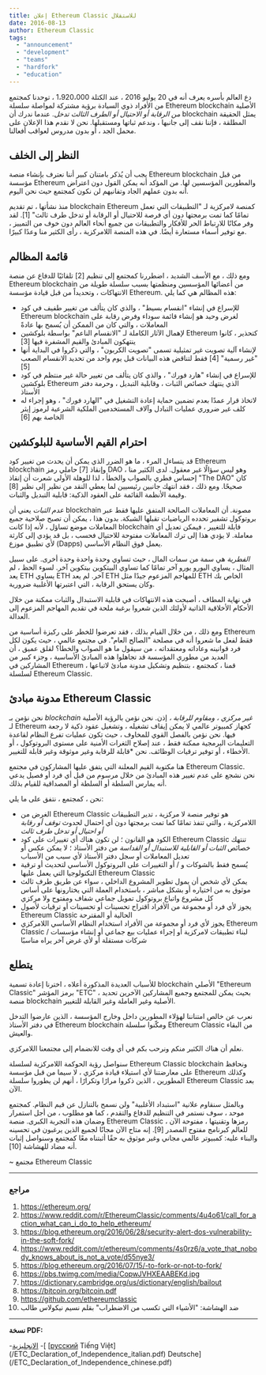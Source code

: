 ```yaml
---
title: إعلان Ethereum Classic للاستقلال
date: 2016-08-13
author: Ethereum Classic
tags:
  - "announcement"
  - "development"
  - "teams"
  - "hardfork"
  - "education"
---
```


دع العالم بأسره يعرف أنه في 20 يوليو 2016 ، عند الكتلة 1،920،000 ، توحدنا كمجتمع من الأفراد ذوي السيادة برؤية مشتركة لمواصلة سلسلة Ethereum blockchain الأصلية *من الرقابة أو الاحتيال أو الطرف الثالث تدخل*. عندما ندرك أن blockchain يمثل الحقيقة المطلقة ، فإننا نقف إلى جانبها ، وندعم ثباتها ومستقبلها. نحن لا نقدم هذا الإعلان على محمل الجد ، أو بدون مدروس لعواقب أفعالنا.

## النظر إلى الخلف

يجب أن يُذكر بامتنان كبير أننا نعترف بإنشاء منصة Ethereum blockchain من قبل مؤسسة Ethereum والمطورين المؤسسين لها. من المؤكد أنه يمكن القول دون اعتراض أنه بدون عملهم الجاد وتفانيهم لن نكون كمجتمع حيث نحن اليوم.

منذ نشأتها ، تم تقديم blockchain Ethereum كمنصة لامركزية لـ "التطبيقات التي تعمل تمامًا كما تمت برمجتها دون أي فرصة للاحتيال أو الرقابة أو تدخل طرف ثالث" [1]. لقد وفر مكانًا للارتباط الحر للأفكار والتطبيقات من جميع أنحاء العالم دون خوف من التمييز ، مع توفير أسماء مستعارة أيضًا. في هذه المنصة اللامركزية ، رأى الكثير منا وعدًا كبيرًا.

## قائمة المظالم

ومع ذلك ، مع الأسف الشديد ، اضطررنا كمجتمع إلى تنظيم [2] تلقائيًا للدفاع عن منصة Ethereum blockchain من أعضائها المؤسسين ومنظمتها بسبب سلسلة طويلة من الانتهاكات ، وتحديداً من قبل قيادة مؤسسة Ethereum. هذه المظالم هي كما يلي:

- للإسراع في إنشاء "انقسام بسيط" ، والذي كان يتألف من تغيير طفيف في كود Ethereum blockchain لغرض وحيد هو إنشاء قائمة سوداء وفرض رقابة على المعاملات ، والتي كان من الممكن أن يُسمح بها عادةً
- لإهمال الآثار الكاملة لـ "الانقسام الناعم" بواسطة بلوكشين Ethereum كتحذير ، كانوا ينتهكون المبادئ والقيم المشفرة فيها [3]
- لإنشاء آلية تصويت غير تمثيلية تسمى "تصويت الكربون" ، والتي ذكروا في البداية أنها "غير رسمية" [4] فقط لتناقض هذه البيانات قبل يوم واحد من تحديد الانقسام الصعب [5]
- للإسراع في إنشاء "هارد فورك" ، والذي كان يتألف من تغيير حالة غير منتظم في كود بلوكشين Ethereum الذي ينتهك خصائص الثبات ، وقابلية التبديل ، وحرمة دفتر الأستاذ
- لاتخاذ قرار عمدًا بعدم تضمين حماية إعادة التشغيل في "الهارد فورك" ، وهو إجراء له كلف غير ضروري عمليات التبادل وآلاف المستخدمين الملكية الشرعية لرموز إيثر الخاصة بهم [6]

## احترام القيم الأساسية للبلوكشين

قد يتساءل المرء ، ما هو الضرر الذي يمكن أن يحدث من تغيير كود Ethereum blockchain وإنقاذ [7] حاملي رمز DAO ، وهو ليس سؤالًا غير معقول. لدى الكثير منا إحساس فطري بالصواب والخطأ ، لذا للوهلة الأولى شعرت أن إنقاذ "The DAO" كان صحيحًا. ومع ذلك ، فقد انتهك جانبين رئيسيين لما يعطي النقد من نظير إلى نظير [8] وقيمة الأنظمة القائمة على العقود الذكية: قابلية التبديل والثبات.

*عدم الثبات* يعني أن blockchain مصونة. أن المعاملات الصالحة المتفق عليها فقط عبر بروتوكول تشفير تحدده الرياضيات تقبلها الشبكة. بدون هذا ، يمكن أن تصبح صلاحية جميع المعاملات موضع تساؤل ، لأنه إذا كانت blockchain قابلة للتغيير ، فيمكن تعديل أي معاملة. لا يؤدي هذا إلى ترك المعاملات مفتوحة للاحتيال فحسب ، بل قد يؤدي إلى كارثة لأي تطبيق موزع (Dapps) يعمل فوق النظام الأساسي.

*الفطرية* هي سمة من سمات المال ، حيث تساوي وحدة واحدة وحدة أخرى. على سبيل المثال ، يساوي اليورو يورو آخر تمامًا كما تساوي البيتكوين بيتكوين آخر. لسوء الحظ ، لم يعد ETH يساوي ETH آخر. لم يعد ETH للمهاجم المزعوم جيدًا مثل ETH الخاص بك وكان يستحق الرقابة ، التي اعتبرتها الأغلبية ضرورية.

في نهاية المطاف ، أصبحت هذه الانتهاكات في قابلية الاستبدال والثبات ممكنة من خلال الأحكام الأخلاقية الذاتية لأولئك الذين شعروا برغبة ملحة في تقديم المهاجم المزعوم إلى العدالة.

ومع ذلك ، من خلال القيام بذلك ، فقد تعرضوا للخطر على ركيزة أساسية من Ethereum فقط لفعل ما شعروا أنه في مصلحة "الصالح العام". في مجتمع عالمي ، حيث يكون لكل فرد قوانينه وعاداته ومعتقداته ، من سيقول ما هو الصواب والخطأ؟ لقلق عميق ، أن العديد من مطوري المؤسسة قد تجاهلوا هذه المبادئ الأساسية ، وجزء كبير من المشاركين في Ethereum ، قمنا ، كمجتمع ، بتنظيم وتشكيل مدونة مبادئ لاتباعها لسلسلة Ethereum Classic.

## مدونة مبادئ Ethereum Classic

نحن نؤمن بـ *blockchain غير مركزي ، ومقاوم للرقابة ،* إذن. نحن نؤمن بالرؤية الأصلية لـ Ethereum كجهاز كمبيوتر عالمي لا يمكن إيقاف تشغيله ، وتشغيل عقود ذكية لا رجعة فيها. نحن نؤمن بالفصل القوي للمخاوف ، حيث تكون عمليات تفرع النظام لقاعدة التعليمات البرمجية ممكنة فقط ، عند إصلاح الثغرات الأمنية على مستوى البروتوكول ، أو الأخطاء ، أو توفير ترقيات الوظائف. نحن</em> *قابلة للرقابة وغير موثوقة وغير قابلة للتغيير.</p>

هنا مكتوبة القيم المعلنة التي يتفق عليها المشاركون في مجتمع Ethereum Classic. نحن نشجع على عدم تغيير هذه المبادئ من خلال مرسوم من قبل أي فرد أو فصيل يدعي أنه يمارس السلطة أو السلطة أو المصداقية للقيام بذلك.

نحن ، كمجتمع ، نتفق على ما يلي:

- الغرض من Ethereum Classic هو توفير منصة لا مركزية ، تدير التطبيقات اللامركزية ، والتي تنفذ تمامًا كما تمت برمجتها دون أي احتمال لحدوث *توقف أو رقابة أو احتيال أو تدخل طرف ثالث*
- الكود هو القانون ؛ لن تكون هناك أي تغييرات على كود Ethereum Classic تنتهك خصائص *الثبات أو القابلية للاستبدال أو القداسة* من دفتر الأستاذ ؛ لا يمكن عكس أو تعديل المعاملات أو سجل دفتر الأستاذ لأي سبب من الأسباب
- يُسمح فقط بالشوكات و / أو التغييرات على البروتوكول الأساسي لتحديث أو ترقية التكنولوجيا التي يعمل عليها Ethereum Classic
- يمكن لأي شخص أن يمول تطوير المشروع الداخلي ، سواء عن طريق طرف ثالث موثوق به من اختياره أو بشكل مباشر ، باستخدام العملة التي يختارونها على أساس كل مشروع واتباع بروتوكول تمويل جماعي شفاف ومفتوح ولا مركزي
- يجوز لأي فرد أو مجموعة من الأفراد اقتراح تحسينات أو تحسينات أو ترقيات لأصول Ethereum Classic الحالية أو المقترحة
- يجوز لأي فرد أو مجموعة من الأفراد استخدام النظام الأساسي اللامركزي Ethereum Classic لبناء تطبيقات لامركزية أو إجراء عمليات بيع جماعي أو إنشاء مؤسسات / شركات مستقلة أو لأي غرض آخر يراه مناسبًا

## يتطلع

للأسباب العديدة المذكورة أعلاه ، اخترنا إعادة تسمية blockchain الأصلي "Ethereum Classic" برمز المؤشر "ETC" ، بحيث يمكن للمجتمع وجميع المشاركين الآخرين تحديد منصة blockchain الأصلية وغير العاملة وغير القابلة للتغيير.

نعرب عن خالص امتناننا لهؤلاء المطورين داخل وخارج المؤسسة ، الذين عارضوا التدخل في دفتر الأستاذ Ethereum blockchain ومكّنوا سلسلة Ethereum Classic من البقاء والعيش.

نعلم أن هناك الكثير منكم ونرحب بكم في أي وقت للانضمام إلى مجتمعنا اللامركزي.

سنواصل رؤية الحوكمة اللامركزية لسلسلة Ethereum Classic blockchain ونحافظ على معارضتنا لأي استيلاء قيادة مركزي ، لا سيما من قبل مؤسسة Ethereum وكذلك المطورين ، الذين ذكروا مرارًا وتكرارًا ، أنهم لن يطوروا سلسلة Ethereum Classic بعد الآن.

وبالمثل سنقاوم علانية "استبداد الأغلبية" ولن نسمح بالتنازل عن قيم النظام. كمجتمع موحد ، سوف نستمر في التنظيم للدفاع والتقدم ، كما هو مطلوب ، من أجل استمرار وضمان هذه التجربة الكبرى. منصة Ethereum Classic ، رمزها وتقنيتها ، مفتوحة الآن للعالم كبرنامج مفتوح المصدر [9]. إنه متاح الآن مجانًا لجميع الذين يرغبون في تحسينه والبناء عليه: كمبيوتر عالمي مجاني وغير موثوق به حقًا أثبتناه معًا كمجتمع وسنواصل إثبات أنه مضاد للهشاشة [10].

~ مجتمع Ethereum Classic

---

### مراجع

1. https://ethereum.org/
2. https://www.reddit.com/r/EthereumClassic/comments/4u4o61/call_for_action_what_can_i_do_to_help_ethereum/
3. https://blog.ethereum.org/2016/06/28/security-alert-dos-vulnerability-in-the-soft-fork/
4. https://www.reddit.com/r/ethereum/comments/4s0rz6/a_vote_that_nobody_knows_about_is_not_a_vote/d55nye3/
5. https://blog.ethereum.org/2016/07/15/-to-fork-or-not-to-fork/
6. https://pbs.twimg.com/media/CopwJVHXEAABEKd.jpg
7. https://dictionary.cambridge.org/us/dictionary/english/bailout
8. https://bitcoin.org/bitcoin.pdf
9. https://github.com/ethereumclassic
10. ضد الهشاشة: "الأشياء التي تكسب من الاضطراب" بقلم نسيم نيكولاس طالب

---

**نسخة PDF:**

-[الإنجليزية](/ETC_Declaration_of_Independence.pdf) -[[](/ETC_Declaration_of_Independence_german.pdf) [[русский](/ETC_Declaration_of_Independence_russian.pdf) Tiếng Việt](/ETC_Declaration_of_Independence_italian.pdf) Deutsche](/ETC_Declaration_of_Independence_chinese.pdf) [](/ETC_Declaration_of_Independence_vietnamese.pdf)